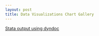 ```yaml
---
layout: post
title: Data Visualizations Chart Gallery
---
```


[Stata output using dyndoc](/stata/hpidyndoc1.html "Stata dyndoc output")
